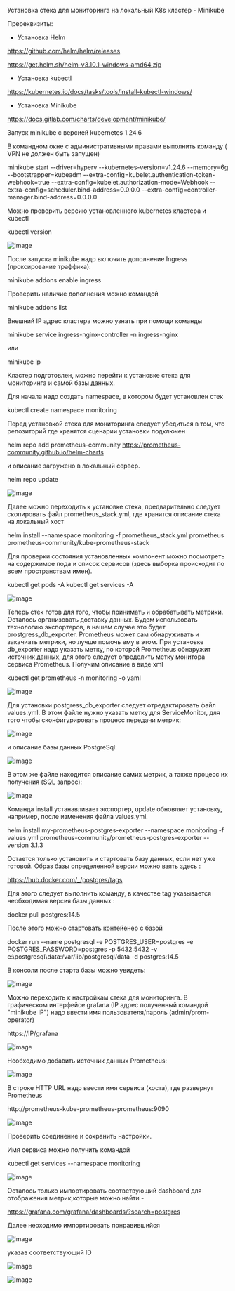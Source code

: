Установка стека для мониторинга на локальный K8s кластер -  Minikube

Пререквизиты:

- Установка Helm

https://github.com/helm/helm/releases 

https://get.helm.sh/helm-v3.10.1-windows-amd64.zip

- Установка kubectl

https://kubernetes.io/docs/tasks/tools/install-kubectl-windows/

- Установка Minikube

https://docs.gitlab.com/charts/development/minikube/


Запуск minikube с версией kubernetes 1.24.6

В командном окне  с административными  правами выполнить команду ( VPN не должен быть запущен)

minikube start --driver=hyperv --kubernetes-version=v1.24.6 --memory=6g --bootstrapper=kubeadm --extra-config=kubelet.authentication-token-webhook=true --extra-config=kubelet.authorization-mode=Webhook --extra-config=scheduler.bind-address=0.0.0.0 --extra-config=controller-manager.bind-address=0.0.0.0

Можно проверить версию установленного kubernetes кластера и kubectl

kubectl version

![image](https://user-images.githubusercontent.com/68746298/198032922-c30b1b4b-2f61-4f27-8d0c-9865842a6d67.png)


После запуска minikube надо включить дополнение Ingress (проксирование траффика):

minikube addons enable ingress

Проверить наличие дополнения можно командой

minikube addons list

Внешний IP адрес кластера можно узнать при помощи команды

minikube service ingress-nginx-controller -n ingress-nginx

или

minikube ip

Кластер подготовлен, можно перейти к установке стека для мониторинга и самой базы данных.

Для начала надо создать namespace, в котором будет установлен стек 

kubectl create namespace monitoring 

Перед установкой стека для мониторинга следует убедиться в том, что репозиторий где хранятся сценарии установки подключен

helm repo add prometheus-community https://prometheus-community.github.io/helm-charts

и описание загружено в локальный сервер.

helm repo update 

![image](https://user-images.githubusercontent.com/68746298/199480715-90ac7677-4ce4-4ad8-a702-218f4992bc8c.png)

Далее можно переходить к установке стека, предварительно следует скопировать файл prometheus_stack.yml, где хранится описание стека на локальный хост

helm install   --namespace monitoring   -f prometheus_stack.yml   prometheus prometheus-community/kube-prometheus-stack

Для проверки состояния установленных компонент можно посмотреть на содержимое пода и список сервисов (здесь выборка происходит по всем пространствам имен). 

kubectl get pods -A 
kubectl get services -A


![image](https://user-images.githubusercontent.com/68746298/199483832-29d2b6a2-ab73-43c7-bea9-dd76ca6361ca.png)

Теперь стек готов для того, чтобы принимать и обрабатывать метрики. Осталось организовать доставку данных. Будем использовать технологию экспортеров, в нашем случае это будет prostgress_db_exporter. Prometheus может сам обнаруживать и закачиать метрики, но лучше помочь ему в этом. При установке db_exporter надо указать метку, по которой Promеtheus обнаружит источник данных, для этого следует определить метку монитора сервиса Prometheus. Получим описание в виде xml

kubectl get prometheus -n monitoring -o yaml

![image](https://user-images.githubusercontent.com/68746298/199534271-ee3b65fc-0544-442e-bae9-67f4c467aabc.png)


Для установки postgress_db_exporter следует отредактировать файл values.yml. В этом файле нужно указать метку для ServiceMonitor, для того чтобы сконфигурировать процесс передачи метрик: 


![image](https://user-images.githubusercontent.com/68746298/199539191-fe2cd6fe-f466-451f-ac7c-e190620c1dde.png)

и описание базы данных PostgreSql:

![image](https://user-images.githubusercontent.com/68746298/199539808-b3550709-f82e-483b-b7bc-0f217a1a4ea3.png)

В этом же файле находится описание самих метрик, а также процесс их получения (SQL запрос):

![image](https://user-images.githubusercontent.com/68746298/199540580-7670ed42-c915-4c77-9867-75e92fff9e3b.png)

Команда install устанавливает экспортер, update обновляет установку, например, после изменения файла values.yml.

helm install my-prometheus-postgres-exporter --namespace monitoring -f values.yml  prometheus-community/prometheus-postgres-exporter --version 3.1.3

Остается только установить и стартовать базу данных, если нет уже готовой. Образ базы определенной  версии можно взять здесь :

https://hub.docker.com/_/postgres/tags

Для этого следует выполнить команду, в качестве tag указывается необходимая версия базы данных :

docker pull postgres:14.5

После этого можно стартовать контейенер с базой   

docker run --name postgresql -e POSTGRES_USER=postgres -e POSTGRES_PASSWORD=postgres -p 5432:5432 -v e:\postgresql\data:/var/lib/postgresql/data -d postgres:14.5

В консоли после старта базы можно увидеть:

![image](https://user-images.githubusercontent.com/68746298/199548324-eab11de9-f22e-467e-8ba9-5f0ea793255b.png)

Можно переходить к настройкам стека для мониторинга. В графическом интерфейсе grafana (IP адрес полученный командой "minikube IP") надо ввести имя пользователя/пароль (admin/prom-operator)

https://IP/grafana

![image](https://user-images.githubusercontent.com/68746298/199550497-34bfac51-b0e8-44de-843b-6a6c51cafe35.png)

Необходимо добавить источник данных Prometheus:

![image](https://user-images.githubusercontent.com/68746298/199551627-1695a3c8-3f4a-4e60-b7eb-f99f42eee358.png)

В строке HTTP URL надо ввести имя сервиса (хоста), где развернут Prometheus 

http://prometheus-kube-prometheus-prometheus:9090

![image](https://user-images.githubusercontent.com/68746298/199554416-a021c2dc-3bba-4da0-82aa-8bafb50ba709.png)


Проверить соединение и сохранить настройки. 

Имя сервиса можно получить командой  

kubectl get services --namespace monitoring 

![image](https://user-images.githubusercontent.com/68746298/199555177-6f99f005-83ea-4039-a1a5-c6339681468d.png)

Осталось только импортировать соответвующий dashboard для отображения метрик,которые можно найти -

https://grafana.com/grafana/dashboards/?search=postgres

Далее неоходимо импортировать понравившийся

![image](https://user-images.githubusercontent.com/68746298/199558647-ec302bfc-bc6b-4e1a-8713-33a7fe13eb46.png)

указав соответствующий ID

![image](https://user-images.githubusercontent.com/68746298/199559247-b80a6c72-167e-423c-86c0-314457044edc.png)


![image](https://user-images.githubusercontent.com/68746298/199579282-54e2f54c-24bd-4817-ada1-82eaff2cf718.png)























